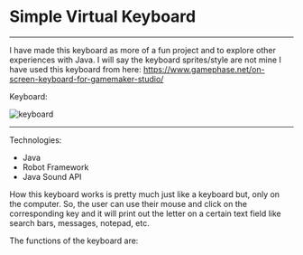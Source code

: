 # Simple Virtual Keyboard
_________________________

I have made this keyboard as more of a fun project and to explore other experiences with Java. 
I will say the keyboard sprites/style are not mine I have used this keyboard from here: 
https://www.gamephase.net/on-screen-keyboard-for-gamemaker-studio/

Keyboard:


![keyboard](https://github.com/T2703/Simple-Virtual-Keyboard/assets/113402224/a0d87934-ef65-4f47-9485-18487600279b)
_________________________

Technologies:
- Java
- Robot Framework
- Java Sound API

How this keyboard works is pretty much just like a keyboard but, only on the computer. So, the user can use their mouse and click on the corresponding key and it will print out the letter on a certain text field like search bars, messages, notepad, etc. 

The functions of the keyboard are:
